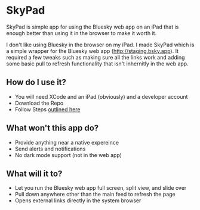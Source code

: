 # SkyPad
SkyPad is simple app for using the Bluesky web app on an iPad that is enough better than using it in the browser to make it worth it. 

I don't like using Bluesky in the browser on my iPad. I made SkyPad which is a simple wrapper for the Bluesky web app (http://staging.bsky.app). It required a few tweaks such as making sure all the links work and adding some basic pull to refresh functionality that isn't inhernitly in the web app. 

## How do I use it?
- You will need XCode and an iPad (obviously) and a developer account
- Download the Repo
- Follow Steps [outlined here](https://developer.apple.com/documentation/xcode/running-your-app-in-simulator-or-on-a-device)

## What won't this app do?
- Provide anything near a native expereince
- Send alerts and notifications
- No dark mode support (not in the web app)

## What will it to?
- Let you run the Bluesky web app full screen, split view, and slide over
- Pull down anywhere other than the main feed to refresh the page
- Opens external links directly in the system browser
